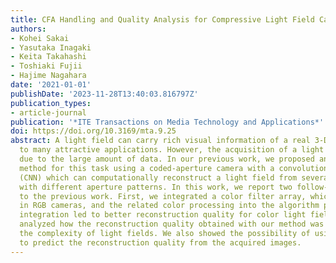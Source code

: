 ```yaml
---
title: CFA Handling and Quality Analysis for Compressive Light Field Camera
authors:
- Kohei Sakai
- Yasutaka Inagaki
- Keita Takahashi
- Toshiaki Fujii
- Hajime Nagahara
date: '2021-01-01'
publishDate: '2023-11-28T13:40:03.816797Z'
publication_types:
- article-journal
publication: '*ITE Transactions on Media Technology and Applications*'
doi: https://doi.org/10.3169/mta.9.25
abstract: A light field can carry rich visual information of a real 3-D scene, leading
  to many attractive applications. However, the acquisition of a light field is challenging
  due to the large amount of data. In our previous work, we proposed an efficient
  method for this task using a coded-aperture camera with a convolutional neural network
  (CNN) which can computationally reconstruct a light field from several images acquired
  with different aperture patterns. In this work, we report two follow-up contributions
  to the previous work. First, we integrated a color filter array, which is common
  in RGB cameras, and the related color processing into the algorithm pipeline. This
  integration led to better reconstruction quality for color light fields. We then
  analyzed how the reconstruction quality obtained with our method was affected by
  the complexity of light fields. We also showed the possibility of using this analysis
  to predict the reconstruction quality from the acquired images.
---
```

